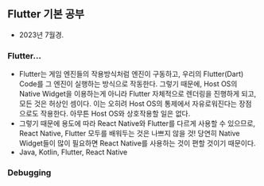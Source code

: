 ## Flutter 기본 공부

- 2023년 7월경.   

### Flutter...
- Flutter는 게임 엔진들의 작용방식처럼 엔진이 구동하고, 우리의 Flutter(Dart) Code를 그 엔진이 실행하는 방식으로 작동한다. 그렇기 때문에, Host OS의 Native Widget을 이용하는게 아니라 Flutter 자체적으로 렌더링을 진행하게 되고, 모든 것은 허상인 셈이다. 이는 오히려 Host OS의 통제에서 자유로워진다는 장점으로도 작용한다. 아무튼 Host OS와 상호작용할 일은 없다.
- 그렇기 때문에 용도에 따라 React Native와 Flutter를 다르게 사용할 수 있으므로, React Native, Flutter 모두를 배워두는 것은 나쁘지 않을 것! 당연히 Native Widget들이 많이 필요하면 React Native를 사용하는 것이 편할 것이기 때문이다.
- Java, Kotlin, Flutter, React Native


### Debugging
